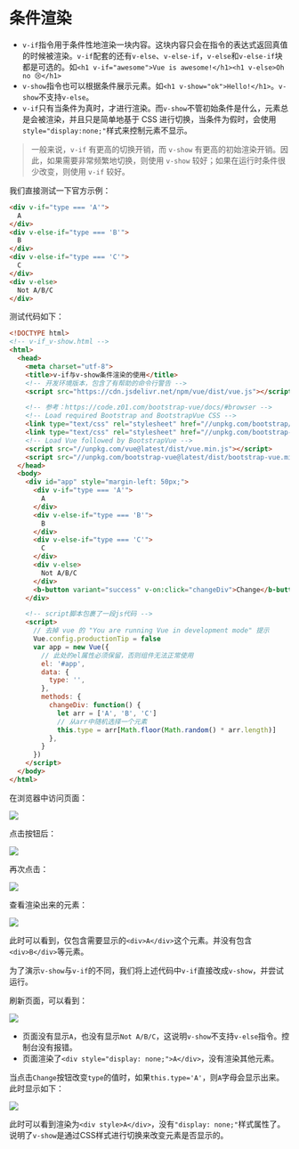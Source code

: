 # 条件渲染

- `v-if`指令用于条件性地渲染一块内容。这块内容只会在指令的表达式返回真值的时候被渲染。`v-if`配套的还有`v-else`、`v-else-if`，`v-else`和`v-else-if`块都是可选的。如`<h1 v-if="awesome">Vue is awesome!</h1><h1 v-else>Oh no 😢</h1>`
- `v-show`指令也可以根据条件展示元素。如`<h1 v-show="ok">Hello!</h1>`。`v-show`不支持`v-else`。
- `v-if`只有当条件为真时，才进行渲染。而`v-show`不管初始条件是什么，元素总是会被渲染，并且只是简单地基于 CSS 进行切换，当条件为假时，会使用`style="display:none;"`样式来控制元素不显示。

> 一般来说，`v-if` 有更高的切换开销，而 `v-show` 有更高的初始渲染开销。因此，如果需要非常频繁地切换，则使用 `v-show` 较好；如果在运行时条件很少改变，则使用 `v-if` 较好。

我们直接测试一下官方示例：

```html
<div v-if="type === 'A'">
  A
</div>
<div v-else-if="type === 'B'">
  B
</div>
<div v-else-if="type === 'C'">
  C
</div>
<div v-else>
  Not A/B/C
</div>
```

测试代码如下：

```html
<!DOCTYPE html>
<!-- v-if_v-show.html -->
<html>
  <head>
    <meta charset="utf-8">
    <title>v-if与v-show条件渲染的使用</title>
    <!-- 开发环境版本，包含了有帮助的命令行警告 -->
    <script src="https://cdn.jsdelivr.net/npm/vue/dist/vue.js"></script>

    <!-- 参考：https://code.z01.com/bootstrap-vue/docs/#browser -->
    <!-- Load required Bootstrap and BootstrapVue CSS -->
    <link type="text/css" rel="stylesheet" href="//unpkg.com/bootstrap/dist/css/bootstrap.min.css" />
    <link type="text/css" rel="stylesheet" href="//unpkg.com/bootstrap-vue@latest/dist/bootstrap-vue.min.css" />
    <!-- Load Vue followed by BootstrapVue -->
    <script src="//unpkg.com/vue@latest/dist/vue.min.js"></script>
    <script src="//unpkg.com/bootstrap-vue@latest/dist/bootstrap-vue.min.js"></script>
  </head>
  <body>
    <div id="app" style="margin-left: 50px;">
      <div v-if="type === 'A'">
        A
      </div>
      <div v-else-if="type === 'B'">
        B
      </div>
      <div v-else-if="type === 'C'">
        C
      </div>
      <div v-else>
        Not A/B/C
      </div>
      <b-button variant="success" v-on:click="changeDiv">Change</b-button>
    </div>

    <!-- script脚本包裹了一段js代码 -->
    <script>
      // 去掉 vue 的 "You are running Vue in development mode" 提示
      Vue.config.productionTip = false
      var app = new Vue({
        // 此处的el属性必须保留，否则组件无法正常使用
        el: '#app',
        data: {
          type: '',
        },
        methods: {
          changeDiv: function() {
            let arr = ['A', 'B', 'C']
            // 从arr中随机选择一个元素
            this.type = arr[Math.floor(Math.random() * arr.length)]
          },
        }
      })
    </script>
  </body>
</html>

```

在浏览器中访问页面：

![](https://meizhaohui.gitee.io/imagebed/img/20210531221004.png)

点击按钮后：

![](https://meizhaohui.gitee.io/imagebed/img/20210531221036.png)

再次点击：

![](https://meizhaohui.gitee.io/imagebed/img/20210531221057.png)

查看渲染出来的元素：

![](https://meizhaohui.gitee.io/imagebed/img/20210531222933.png)

此时可以看到，仅包含需要显示的`<div>A</div>`这个元素。并没有包含`<div>B</div>`等元素。

为了演示`v-show`与`v-if`的不同，我们将上述代码中`v-if`直接改成`v-show`，并尝试运行。

刷新页面，可以看到：

![](https://meizhaohui.gitee.io/imagebed/img/20210531223742.png)

- 页面没有显示`A`，也没有显示`Not A/B/C`，这说明`v-show`不支持`v-else`指令。控制台没有报错。
- 页面渲染了`<div style="display: none;">A</div>`，没有渲染其他元素。

当点击`Change`按钮改变`type`的值时，如果`this.type='A'`，则`A`字母会显示出来。此时显示如下：

![](https://meizhaohui.gitee.io/imagebed/img/20210531224251.png)

此时可以看到渲染为`<div style>A</div>`，没有`"display: none;"`样式属性了。说明了`v-show`是通过CSS样式进行切换来改变元素是否显示的。

